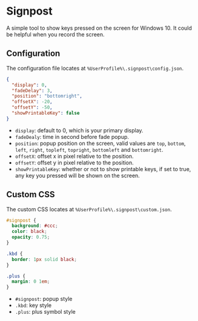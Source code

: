 # Signpost

A simple tool to show keys pressed on the screen for Windows 10. It could be helpful when you record the screen.

## Configuration

The configuration file locates at `%UserProfile%\.signpost\config.json`.

```json
{
  "display": 0,
  "fadeDelay": 3,
  "position": "bottomright",
  "offsetX": -20,
  "offsetY": -50,
  "showPrintableKey": false
}
```

* `display`: default to 0, which is your primary display.
* `fadeDealy`: time in second before fade popup.
* `position`: popup position on the screen, valid values are `top`, `bottom`, `left`, `right`, `topleft`, `topright`, `bottomleft` and `bottomright`.
* `offsetX`: offset x in pixel relative to the position.
* `offsetY`: offset y in pixel relative to the position.
* `showPrintableKey`: whether or not to show printable keys, if set to true, any key you pressed will be shown on the screen.

## Custom CSS

The custom CSS locates at `%UserProfile%\.signpost\custom.json`.

```css
#signpost {
  background: #ccc;
  color: black;
  opacity: 0.75;
}

.kbd {
  border: 1px solid black;
}

.plus {
  margin: 0 1em;
}
```

* `#signpost`: popup style
* `.kbd`: key style
* `.plus`: plus symbol style